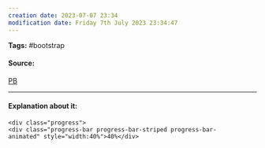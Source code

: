 ```yaml
---
creation date: 2023-07-07 23:34
modification date: Friday 7th July 2023 23:34:47
---
```


**Tags:** #bootstrap 

#### Source:
[PB](https://www.w3schools.com/bootstrap4/bootstrap_progressbars.asp)

--------------------------------------

#### Explanation about it:

```
<div class="progress">
<div class="progress-bar progress-bar-striped progress-bar-animated" style="width:40%">40%</div>
```